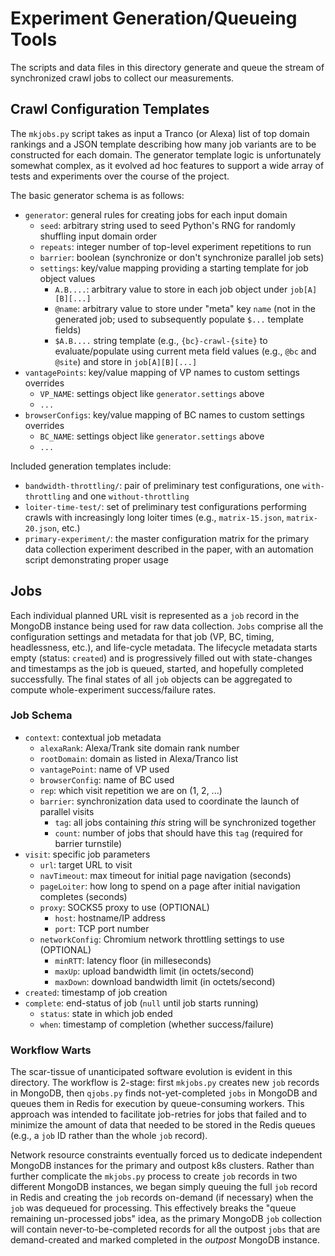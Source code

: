 # Experiment Generation/Queueing Tools

The scripts and data files in this directory generate and queue the stream of synchronized crawl jobs to collect our measurements.

## Crawl Configuration Templates

The `mkjobs.py` script takes as input a Tranco (or Alexa) list of top domain rankings and a JSON template describing how many job variants are to be constructed for each domain.
The generator template logic is unfortunately somewhat complex, as it evolved ad hoc features to support a wide array of tests and experiments over the course of the project.

The basic generator schema is as follows:

* `generator`: general rules for creating jobs for each input domain
    * `seed`: arbitrary string used to seed Python's RNG for randomly shuffling input domain order
    * `repeats`: integer number of top-level experiment repetitions to run
    * `barrier`: boolean (synchronize or don't synchronize parallel job sets)
    * `settings`: key/value mapping providing a starting template for job object values
        * `A.B....`: arbitrary value to store in each job object under `job[A][B][...]`
        * `@name`: arbitrary value to store under "meta" key `name` (not in the generated job; used to subsequently populate `$...` template fields)
        * `$A.B....` string template (e.g., `{bc}-crawl-{site}` to evaluate/populate using current meta field values (e.g., `@bc` and `@site`) and store in `job[A][B][...]`
* `vantagePoints`: key/value mapping of VP names to custom settings overrides
    * `VP_NAME`: settings object like `generator.settings` above
    * `...`
* `browserConfigs`: key/value mapping of BC names to custom settings overrides
    * `BC_NAME`: settings object like `generator.settings` above
    * `...`

Included generation templates include:

* `bandwidth-throttling/`: pair of preliminary test configurations, one `with-throttling` and one `without-throttling`
* `loiter-time-test/`: set of preliminary test configurations performing crawls with increasingly long loiter times (e.g., `matrix-15.json`, `matrix-20.json`, etc.)
* `primary-experiment/`: the master configuration matrix for the primary data collection experiment described in the paper, with an automation script demonstrating proper usage
 

## Jobs

Each individual planned URL visit is represented as a `job` record in the MongoDB instance being used for raw data collection.
`Jobs` comprise all the configuration settings and metadata for that job (VP, BC, timing, headlessness, etc.), and life-cycle metadata.
The lifecycle metadata starts empty (status: `created`) and is progressively filled out with state-changes and timestamps as the job is queued, started, and hopefully completed successfully.
The final states of all `job` objects can be aggregated to compute whole-experiment success/failure rates.

### Job Schema

* `context`: contextual job metadata
    * `alexaRank`: Alexa/Trank site domain rank number
    * `rootDomain`: domain as listed in Alexa/Tranco list
    * `vantagePoint`: name of VP used
    * `browserConfig`: name of BC used
    * `rep`: which visit repetition we are on (1, 2, ...)
    * `barrier`: synchronization data used to coordinate the launch of parallel visits
        * `tag`: all jobs containing *this* string will be synchronized together
        * `count`: number of jobs that should have this `tag` (required for barrier turnstile)
* `visit`: specific job parameters
    * `url`: target URL to visit
    * `navTimeout`: max timeout for initial page navigation (seconds)
    * `pageLoiter`: how long to spend on a page after initial navigation completes (seconds)
    * `proxy`: SOCKS5 proxy to use (OPTIONAL)
        * `host`: hostname/IP address
        * `port`: TCP port number
    * `networkConfig`: Chromium network throttling settings to use (OPTIONAL)
        * `minRTT`: latency floor (in milleseconds)
        * `maxUp`: upload bandwidth limit (in octets/second)
        * `maxDown`: download bandwidth limit (in octets/second)
* `created`: timestamp of job creation
* `complete`: end-status of job (`null` until job starts running)
    * `status`: state in which job ended
    * `when`: timestamp of completion (whether success/failure)

### Workflow Warts

The scar-tissue of unanticipated software evolution is evident in this directory.
The workflow is 2-stage: first `mkjobs.py` creates new `job` records in MongoDB, then `qjobs.py` finds not-yet-completed `jobs` in MongoDB and queues them in Redis for execution by queue-consuming workers.
This approach was intended to facilitate job-retries for jobs that failed and to minimize the amount of data that needed to be stored in the Redis queues (e.g., a `job` ID rather than the whole `job` record).

Network resource constraints eventually forced us to dedicate independent MongoDB instances for the primary and outpost k8s clusters.
Rather than further complicate the `mkjobs.py` process to create `job` records in two different MongoDB instances, we began simply queuing the full `job` record in Redis and creating the `job` records on-demand (if necessary) when the `job` was dequeued for processing.
This effectively breaks the "queue remaining un-processed jobs" idea, as the primary MongoDB `job` collection will contain never-to-be-completed records for all the outpost `jobs` that are demand-created and marked completed in the *outpost* MongoDB instance.


